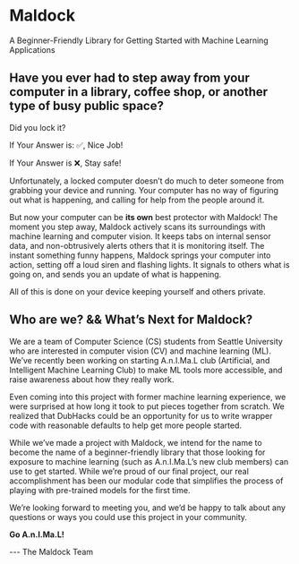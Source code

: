 # Maldock
A Beginner-Friendly Library for Getting Started with Machine Learning Applications

## Have you ever had to step away from your computer in a library, coffee shop, or another type of busy public space?
Did you lock it?

If Your Answer is: ✅, Nice Job!

If Your Answer is ❌, Stay safe!

Unfortunately, a locked computer doesn’t do much to deter someone from grabbing your device and running. Your computer has no way of figuring out what is happening, and calling for help from the people around it.

But now your computer can be **its own** best protector with Maldock!
The moment you step away, Maldock actively scans its surroundings with machine learning and computer vision. It keeps tabs on internal sensor data, and non-obtrusively alerts others that it is monitoring itself. 
The instant something funny happens, Maldock springs your computer into action, setting off a loud siren and flashing lights. It signals to others what is going on, and sends you an update of what is happening.

All of this is done on your device keeping yourself and others private.

## Who are we? && What’s Next for Maldock?
We are a team of Computer Science (CS) students from Seattle University who are interested in computer vision (CV) and machine learning (ML). We’ve recently been working on starting A.n.I.Ma.L club (Artificial, and Intelligent Machine Learning Club) to make ML tools more accessible, and raise awareness about how they really work.

Even coming into this project with former machine learning experience, we were surprised at how long it took to put pieces together from scratch. We realized that DubHacks could be an opportunity for us to write wrapper code with reasonable defaults to help get more people started.

While we’ve made a project with Maldock, we intend for the name to become the name of a beginner-friendly library that those looking for exposure to machine learning (such as A.n.I.Ma.L’s new club members) can use to get started. While we’re proud of our final project, our real accomplishment has been our modular code that simplifies the process of playing with pre-trained models for the first time.

We’re looking forward to meeting you, and we’d be happy to talk about any questions or ways you could use this project in your community.

**Go A.n.I.Ma.L!**

--- The Maldock Team
